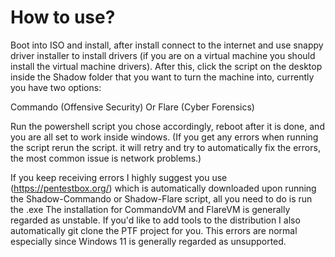 # How to use?

Boot into ISO and install, after install connect to the internet and use snappy driver installer to install drivers (if you are on a virtual machine you should install the virtual machine drivers). After this, click the script on the desktop inside the Shadow folder that you want to turn the machine into, currently you have two options:

Commando (Offensive Security) Or Flare (Cyber Forensics)

Run the powershell script you chose accordingly, reboot after it is done, and you are all set to work inside windows. (If you get any errors when running the script rerun the script. it will retry and try to automatically fix the errors, the most common issue is network problems.)

If you keep receiving errors I highly suggest you use (https://pentestbox.org/) which is automatically downloaded upon running the Shadow-Commando or Shadow-Flare script, all you need to do is run the .exe The installation for CommandoVM and FlareVM is generally regarded as unstable. If you'd like to add tools to the distribution I also automatically git clone the PTF project for you. This errors are normal especially since Windows 11 is generally regarded as unsupported.
